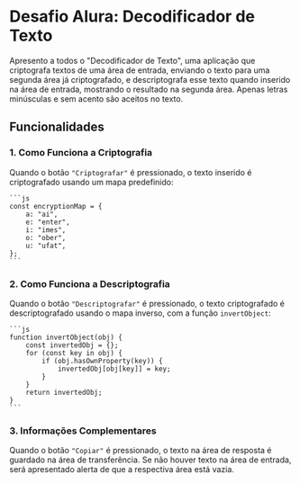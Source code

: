 # Desafio Alura: Decodificador de Texto

Apresento a todos o "Decodificador de Texto", uma aplicação que criptografa textos de uma área de entrada, enviando o texto para uma segunda área já criptografado, e descriptografa esse texto quando inserido na área de entrada, mostrando o resultado na segunda área. Apenas letras minúsculas e sem acento são aceitos no texto.

## Funcionalidades

### 1. Como Funciona a Criptografia

Quando o botão `"Criptografar"` é pressionado, o texto inserido é criptografado usando um mapa predefinido:

    ```js
    const encryptionMap = {
        a: "ai",
        e: "enter",
        i: "imes",
        o: "ober",
        u: "ufat",
    };
    ```
### 2. Como Funciona a Descriptografia

Quando o botão `"Descriptografar"` é pressionado, o texto criptografado é descriptografado usando o mapa inverso, com a função `invertObject`:

    ```js
    function invertObject(obj) {
        const invertedObj = {};
        for (const key in obj) {
            if (obj.hasOwnProperty(key)) {
                invertedObj[obj[key]] = key;
            }
        }
        return invertedObj;
    }
    ```

### 3. Informações Complementares

Quando o botão `"Copiar"` é pressionado, o texto na área de resposta é guardado na área de transferência.
Se não houver texto na área de entrada, será apresentado alerta de que a respectiva área está vazia.